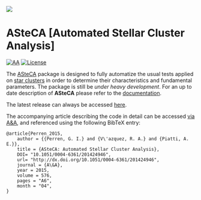 ![](https://github.com/asteca/ASteCA-Docs/tree/master/docs/_static/front_page.png)


# ASteCA [Automated Stellar Cluster Analysis]
[![AA](https://img.shields.io/badge/A%26A-576--A6,%202015-yellowgreen.svg)][7]
[![License](https://img.shields.io/badge/license-GPLv3-red.svg)][13]

The [ASteCA][1] package is designed to fully automatize the usual tests
applied on [star clusters][2] in order to determine their characteristics and
fundamental parameters. The package is still be *under heavy development*.
For an up to date description of **ASteCA** please refer to the
[documentation][1].

The latest release can always be accessed [here][5].

The accompanying article describing the code in detail can be accessed
[via A&A][7], and referenced using the following BibTeX entry:

````
@article{Perren_2015,
    author = {{Perren, G. I.} and {V\'azquez, R. A.} and {Piatti, A. E.}},
    title = {ASteCA: Automated Stellar Cluster Analysis},
    DOI= "10.1051/0004-6361/201424946",
    url= "http://dx.doi.org/10.1051/0004-6361/201424946",
    journal = {A\&A},
    year = 2015,
    volume = 576,
    pages = "A6",
    month = "04",
}
````


[1]: http://asteca.github.io
[2]: https://en.wikipedia.org/wiki/Star_cluster
[5]: https://github.com/asteca/asteca/releases/latest
[7]: http://www.aanda.org/articles/aa/abs/2015/04/aa24946-14/aa24946-14.html
[13]: http://www.gnu.org/licenses/gpl-3.0.en.html

